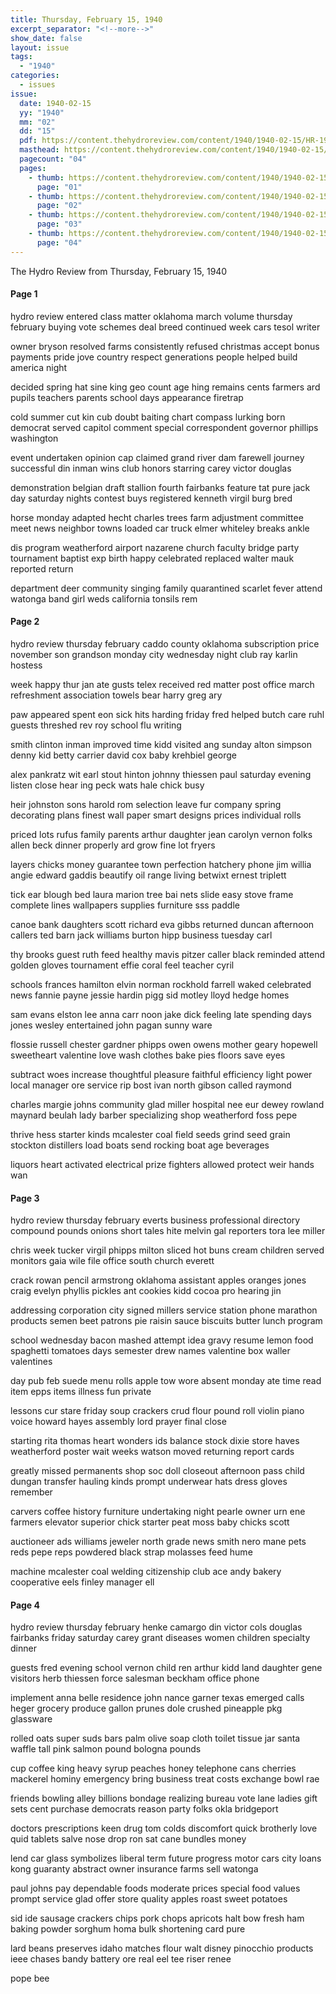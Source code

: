 ```yaml
---
title: Thursday, February 15, 1940
excerpt_separator: "<!--more-->"
show_date: false
layout: issue
tags:
  - "1940"
categories:
  - issues
issue:
  date: 1940-02-15
  yy: "1940"
  mm: "02"
  dd: "15"
  pdf: https://content.thehydroreview.com/content/1940/1940-02-15/HR-1940-02-15.pdf
  masthead: https://content.thehydroreview.com/content/1940/1940-02-15/masthead/HR-1940-02-15.jpg
  pagecount: "04"
  pages:
    - thumb: https://content.thehydroreview.com/content/1940/1940-02-15/thumbnails/HR-1940-02-15-01.jpg
      page: "01"
    - thumb: https://content.thehydroreview.com/content/1940/1940-02-15/thumbnails/HR-1940-02-15-02.jpg
      page: "02"
    - thumb: https://content.thehydroreview.com/content/1940/1940-02-15/thumbnails/HR-1940-02-15-03.jpg
      page: "03"
    - thumb: https://content.thehydroreview.com/content/1940/1940-02-15/thumbnails/HR-1940-02-15-04.jpg
      page: "04"
---
```


The Hydro Review from Thursday, February 15, 1940

<!--more-->

<h4>Page 1</h4>
<p>hydro review entered class matter oklahoma march volume thursday february buying vote schemes deal breed continued week cars tesol writer</p>
<p>owner bryson resolved farms consistently refused christmas accept bonus payments pride jove country respect generations people helped build america night</p>
<p>decided spring hat sine king geo count age hing remains cents farmers ard pupils teachers parents school days appearance firetrap</p>
<p>cold summer cut kin cub doubt baiting chart compass lurking born democrat served capitol comment special correspondent governor phillips washington</p>
<p>event undertaken opinion cap claimed grand river dam farewell journey successful din inman wins club honors starring carey victor douglas</p>
<p>demonstration belgian draft stallion fourth fairbanks feature tat pure jack day saturday nights contest buys registered kenneth virgil burg bred</p>
<p>horse monday adapted hecht charles trees farm adjustment committee meet news neighbor towns loaded car truck elmer whiteley breaks ankle</p>
<p>dis program weatherford airport nazarene church faculty bridge party tournament baptist exp birth happy celebrated replaced walter mauk reported return</p>
<p>department deer community singing family quarantined scarlet fever attend watonga band girl weds california tonsils rem</p>
<h4>Page 2</h4>
<p>hydro review thursday february caddo county oklahoma subscription price november son grandson monday city wednesday night club ray karlin hostess</p>
<p>week happy thur jan ate gusts telex received red matter post office march refreshment association towels bear harry greg ary</p>
<p>paw appeared spent eon sick hits harding friday fred helped butch care ruhl guests threshed rev roy school flu writing</p>
<p>smith clinton inman improved time kidd visited ang sunday alton simpson denny kid betty carrier david cox baby krehbiel george</p>
<p>alex pankratz wit earl stout hinton johnny thiessen paul saturday evening listen close hear ing peck wats hale chick busy</p>
<p>heir johnston sons harold rom selection leave fur company spring decorating plans finest wall paper smart designs prices individual rolls</p>
<p>priced lots rufus family parents arthur daughter jean carolyn vernon folks allen beck dinner properly ard grow fine lot fryers</p>
<p>layers chicks money guarantee town perfection hatchery phone jim willia angie edward gaddis beautify oil range living betwixt ernest triplett</p>
<p>tick ear blough bed laura marion tree bai nets slide easy stove frame complete lines wallpapers supplies furniture sss paddle</p>
<p>canoe bank daughters scott richard eva gibbs returned duncan afternoon callers ted barn jack williams burton hipp business tuesday carl</p>
<p>thy brooks guest ruth feed healthy mavis pitzer caller black reminded attend golden gloves tournament effie coral feel teacher cyril</p>
<p>schools frances hamilton elvin norman rockhold farrell waked celebrated news fannie payne jessie hardin pigg sid motley lloyd hedge homes</p>
<p>sam evans elston lee anna carr noon jake dick feeling late spending days jones wesley entertained john pagan sunny ware</p>
<p>flossie russell chester gardner phipps owen owens mother geary hopewell sweetheart valentine love wash clothes bake pies floors save eyes</p>
<p>subtract woes increase thoughtful pleasure faithful efficiency light power local manager ore service rip bost ivan north gibson called raymond</p>
<p>charles margie johns community glad miller hospital nee eur dewey rowland maynard beulah lady barber specializing shop weatherford foss pepe</p>
<p>thrive hess starter kinds mcalester coal field seeds grind seed grain stockton distillers load boats send rocking boat age beverages</p>
<p>liquors heart activated electrical prize fighters allowed protect weir hands wan</p>
<h4>Page 3</h4>
<p>hydro review thursday february everts business professional directory compound pounds onions short tales hite melvin gal reporters tora lee miller</p>
<p>chris week tucker virgil phipps milton sliced hot buns cream children served monitors gaia wile file office south church everett</p>
<p>crack rowan pencil armstrong oklahoma assistant apples oranges jones craig evelyn phyllis pickles ant cookies kidd cocoa pro hearing jin</p>
<p>addressing corporation city signed millers service station phone marathon products semen beet patrons pie raisin sauce biscuits butter lunch program</p>
<p>school wednesday bacon mashed attempt idea gravy resume lemon food spaghetti tomatoes days semester drew names valentine box waller valentines</p>
<p>day pub feb suede menu rolls apple tow wore absent monday ate time read item epps items illness fun private</p>
<p>lessons cur stare friday soup crackers crud flour pound roll violin piano voice howard hayes assembly lord prayer final close</p>
<p>starting rita thomas heart wonders ids balance stock dixie store haves weatherford poster wait weeks watson moved returning report cards</p>
<p>greatly missed permanents shop soc doll closeout afternoon pass child dungan transfer hauling kinds prompt underwear hats dress gloves remember</p>
<p>carvers coffee history furniture undertaking night pearle owner urn ene farmers elevator superior chick starter peat moss baby chicks scott</p>
<p>auctioneer ads williams jeweler north grade news smith nero mane pets reds pepe reps powdered black strap molasses feed hume</p>
<p>machine mcalester coal welding citizenship club ace andy bakery cooperative eels finley manager ell</p>
<h4>Page 4</h4>
<p>hydro review thursday february henke camargo din victor cols douglas fairbanks friday saturday carey grant diseases women children specialty dinner</p>
<p>guests fred evening school vernon child ren arthur kidd land daughter gene visitors herb thiessen force salesman beckham office phone</p>
<p>implement anna belle residence john nance garner texas emerged calls heger grocery produce gallon prunes dole crushed pineapple pkg glassware</p>
<p>rolled oats super suds bars palm olive soap cloth toilet tissue jar santa waffle tall pink salmon pound bologna pounds</p>
<p>cup coffee king heavy syrup peaches honey telephone cans cherries mackerel hominy emergency bring business treat costs exchange bowl rae</p>
<p>friends bowling alley billions bondage realizing bureau vote lane ladies gift sets cent purchase democrats reason party folks okla bridgeport</p>
<p>doctors prescriptions keen drug tom colds discomfort quick brotherly love quid tablets salve nose drop ron sat cane bundles money</p>
<p>lend car glass symbolizes liberal term future progress motor cars city loans kong guaranty abstract owner insurance farms sell watonga</p>
<p>paul johns pay dependable foods moderate prices special food values prompt service glad offer store quality apples roast sweet potatoes</p>
<p>sid ide sausage crackers chips pork chops apricots halt bow fresh ham baking powder sorghum homa bulk shortening card pure</p>
<p>lard beans preserves idaho matches flour walt disney pinocchio products ieee chases bandy battery ore real eel tee riser renee</p>
<p>pope bee</p>
